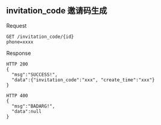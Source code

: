 invitation_code
邀请码生成
----------

Request
```
GET /invitation_code/{id}
phone=xxxx
```

Response
```
HTTP 200
{
  "msg":"SUCCESS!",
  "data":{"invitation_code":"xxx", "create_time":"xxx"}
}
```
```
HTTP 400
{
  "msg":"BADARG!",
  "data":null
}
```

